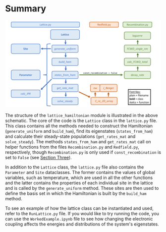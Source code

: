 # Summary

![FigTwo](assets/CodeOverview.png)

The structure of the ```lattice_hamiltonian``` module is illustrated in the above schematic. The core of the code is the `Lattice` class in the `lattice.py` file. This class contains all the methods needed to construct the Hamiltonian (`generate_uniform` and `build_ham`), find its eigenstates (`states_from_ham`) and calculate their steady-state populations (`get_rates_mat` and `solve_steady`). The methods `states_from_ham` and `get_rates_mat` call on helper functions from the files `Recombination.py` and `Redfield.py`, respectively, though `Recombination.py` is only used if `const_recombination` is set to `False` (see [Section Three](03_CalculatingEigenstateProperties.md)). 

In addition to the `Lattice` class, the `lattice.py` file also contains the `Parameter` and `Site` dataclasses. The former contains the values of global variables, such as temperature, which are used in all the other functions and the latter contains the properties of each individual site in the lattice and is called by the `generate_uniform` method. These sites are then used to define the basis set in which the Hamiltonian is built by the `build_ham` method. 

To see an example of how the lattice class can be instantiated and used, refer to the `RunLattice.py` file. If you would like to try running the code, you can use the `WorkedExample.ipynb` file to see how changing the electronic coupling affects the energies and distributions of the system's eigenstates. 
